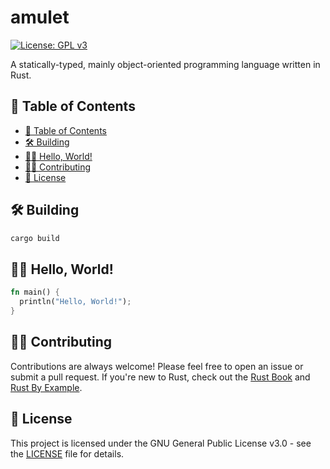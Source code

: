 # amulet

[![License: GPL v3](https://img.shields.io/badge/License-GPLv3-blue.svg)](https://www.gnu.org/licenses/gpl-3.0)

A statically-typed, mainly object-oriented programming language written in Rust.

## 📖 Table of Contents

- [📖 Table of Contents](#-table-of-contents)
- [🛠️ Building](#-building)
- [👋🏻 Hello, World!](#-hello-world)
- [🤝🏻 Contributing](#-contributing)
- [📝 License](#-license) 

## 🛠️ Building

```bash
cargo build
```

## 👋🏻 Hello, World!

```rust
fn main() {
  println("Hello, World!");
}
```

## 🤝🏻 Contributing

Contributions are always welcome! Please feel free to open an issue or submit a pull request. If you're new to Rust, check out the [Rust Book](https://doc.rust-lang.org/book/) and [Rust By Example](https://doc.rust-lang.org/rust-by-example/).

## 📝 License

This project is licensed under the GNU General Public License v3.0 - see the [LICENSE](LICENSE) file for details.